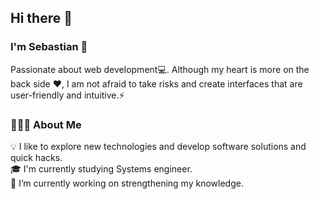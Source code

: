 ### <h2> Hi there 👋</h2>
<h3>I'm Sebastian 🌱</h3>
Passionate about web development💻. Although my heart is more on the back side ❤️, I am not afraid to take risks and create interfaces that are user-friendly and intuitive.⚡

### 👨🏻‍💻 About Me

💡 I like to explore new technologies and develop software solutions and quick hacks.\
🎓 I'm currently studying Systems engineer.\
🔭 I’m currently working on strengthening my knowledge.

